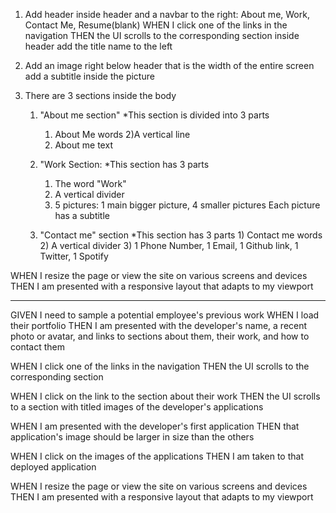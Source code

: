 1) Add header
    inside header and a navbar to the right: About me, Work, Contact Me, Resume(blank)
        WHEN I click one of the links in the navigation
        THEN the UI scrolls to the corresponding section
    inside header add the title name to the left

2) Add an image right below header that is the width of the entire screen
    add a subtitle inside the picture

3) There are 3 sections inside the body
    1) "About me section"
        *This section is divided into 3 parts
        1) About Me words
        2)A vertical line
        3) About me text

    2) "Work Section:
        *This section has 3 parts
        1) The word "Work"
        2) A vertical divider
        3) 5 pictures: 1 main bigger picture, 4 smaller pictures
            Each picture has a subtitle

    3) "Contact me" section
        *This section has 3 parts
            1) Contact me words
            2) A vertical divider
            3) 1 Phone Number, 1 Email, 1 Github link, 1 Twitter, 1 Spotify

WHEN I resize the page or view the site on various screens and devices
THEN I am presented with a responsive layout that adapts to my viewport




_____________________________________________________________________________
GIVEN I need to sample a potential employee's previous work
WHEN I load their portfolio
THEN I am presented with the developer's name, a recent photo or avatar, and links to sections about them, their work, and how to contact them

WHEN I click one of the links in the navigation
THEN the UI scrolls to the corresponding section

WHEN I click on the link to the section about their work
THEN the UI scrolls to a section with titled images of the developer's applications

WHEN I am presented with the developer's first application
THEN that application's image should be larger in size than the others

WHEN I click on the images of the applications
THEN I am taken to that deployed application

WHEN I resize the page or view the site on various screens and devices
THEN I am presented with a responsive layout that adapts to my viewport
```

